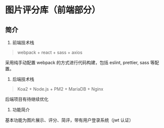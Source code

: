 # 图片评分库（前端部分）

## 简介

1. 前端技术栈

> webpack + react + sass + axios

采用纯手动配置 webpack 的方式进行代码构建，包括 eslint, prettier, sass 等配置。

1. 后端技术栈

> Koa2 + Node.js + PM2 + MariaDB + Nginx

后端项目有待继续优化

1. 功能简介

基本功能为图片展示、评分、简评，带有用户登录系统（jwt 认证）
